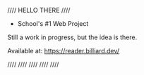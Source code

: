 //// HELLO THERE ////

- School's #1 Web Project

Still a work in progress, but the idea is there.

Available at: https://reader.billiard.dev/

 ////  ////  ////  ////  ////
